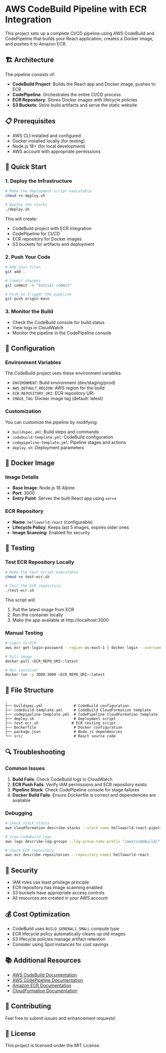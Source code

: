 # AWS CodeBuild Pipeline with ECR Integration

This project sets up a complete CI/CD pipeline using AWS CodeBuild and CodePipeline that builds your React application, creates a Docker image, and pushes it to Amazon ECR.

## 🏗️ Architecture

The pipeline consists of:
- **CodeBuild Project**: Builds the React app and Docker image, pushes to ECR
- **CodePipeline**: Orchestrates the entire CI/CD process
- **ECR Repository**: Stores Docker images with lifecycle policies
- **S3 Buckets**: Store build artifacts and serve the static website

## 📋 Prerequisites

- AWS CLI installed and configured
- Docker installed locally (for testing)
- Node.js 18+ (for local development)
- AWS account with appropriate permissions

## 🚀 Quick Start

### 1. Deploy the Infrastructure

```bash
# Make the deployment script executable
chmod +x deploy.sh

# Deploy the stacks
./deploy.sh
```

This will create:
- CodeBuild project with ECR integration
- CodePipeline for CI/CD
- ECR repository for Docker images
- S3 buckets for artifacts and deployment

### 2. Push Your Code

```bash
# Add your files
git add .

# Commit changes
git commit -m "Initial commit"

# Push to trigger the pipeline
git push origin main
```

### 3. Monitor the Build

- Check the CodeBuild console for build status
- View logs in CloudWatch
- Monitor the pipeline in the CodePipeline console

## 🔧 Configuration

### Environment Variables

The CodeBuild project uses these environment variables:
- `ENVIRONMENT`: Build environment (dev/staging/prod)
- `AWS_DEFAULT_REGION`: AWS region for the build
- `ECR_REPOSITORY_URI`: ECR repository URI
- `IMAGE_TAG`: Docker image tag (default: latest)

### Customization

You can customize the pipeline by modifying:
- `buildspec.yml`: Build steps and commands
- `codebuild-template.yml`: CodeBuild configuration
- `codepipeline-template.yml`: Pipeline stages and actions
- `deploy.sh`: Deployment parameters

## 🐳 Docker Image

### Image Details
- **Base Image**: Node.js 18 Alpine
- **Port**: 3000
- **Entry Point**: Serves the built React app using `serve`

### ECR Repository
- **Name**: `helloworld-react` (configurable)
- **Lifecycle Policy**: Keeps last 5 images, expires older ones
- **Image Scanning**: Enabled for security

## 🧪 Testing

### Test ECR Repository Locally

```bash
# Make the test script executable
chmod +x test-ecr.sh

# Test the ECR repository
./test-ecr.sh
```

This script will:
1. Pull the latest image from ECR
2. Run the container locally
3. Make the app available at http://localhost:3000

### Manual Testing

```bash
# Login to ECR
aws ecr get-login-password --region us-east-1 | docker login --username AWS --password-stdin <ECR_REPO_URI>

# Pull image
docker pull <ECR_REPO_URI>:latest

# Run container
docker run -p 3000:3000 <ECR_REPO_URI>:latest
```

## 📁 File Structure

```
.
├── buildspec.yml              # CodeBuild configuration
├── codebuild-template.yml     # CodeBuild CloudFormation template
├── codepipeline-template.yml  # CodePipeline CloudFormation template
├── deploy.sh                  # Deployment script
├── test-ecr.sh               # ECR testing script
├── Dockerfile                 # Docker configuration
├── package.json               # Node.js dependencies
└── src/                       # React source code
```

## 🔍 Troubleshooting

### Common Issues

1. **Build Fails**: Check CodeBuild logs in CloudWatch
2. **ECR Push Fails**: Verify IAM permissions and ECR repository exists
3. **Pipeline Stuck**: Check CodePipeline console for stage failures
4. **Docker Build Fails**: Ensure Dockerfile is correct and dependencies are available

### Debugging

```bash
# Check stack status
aws cloudformation describe-stacks --stack-name helloworld-react-pipeline-codebuild

# View CodeBuild logs
aws logs describe-log-groups --log-group-name-prefix "/aws/codebuild/"

# Check ECR repository
aws ecr describe-repositories --repository-names helloworld-react
```

## 🔐 Security

- IAM roles use least privilege principle
- ECR repository has image scanning enabled
- S3 buckets have appropriate access controls
- All resources are created in your AWS account

## 💰 Cost Optimization

- CodeBuild uses `BUILD_GENERAL1_SMALL` compute type
- ECR lifecycle policy automatically cleans up old images
- S3 lifecycle policies manage artifact retention
- Consider using Spot instances for cost savings

## 📚 Additional Resources

- [AWS CodeBuild Documentation](https://docs.aws.amazon.com/codebuild/)
- [AWS CodePipeline Documentation](https://docs.aws.amazon.com/codepipeline/)
- [Amazon ECR Documentation](https://docs.aws.amazon.com/ecr/)
- [CloudFormation Documentation](https://docs.aws.amazon.com/cloudformation/)

## 🤝 Contributing

Feel free to submit issues and enhancement requests!

## 📄 License

This project is licensed under the MIT License.
